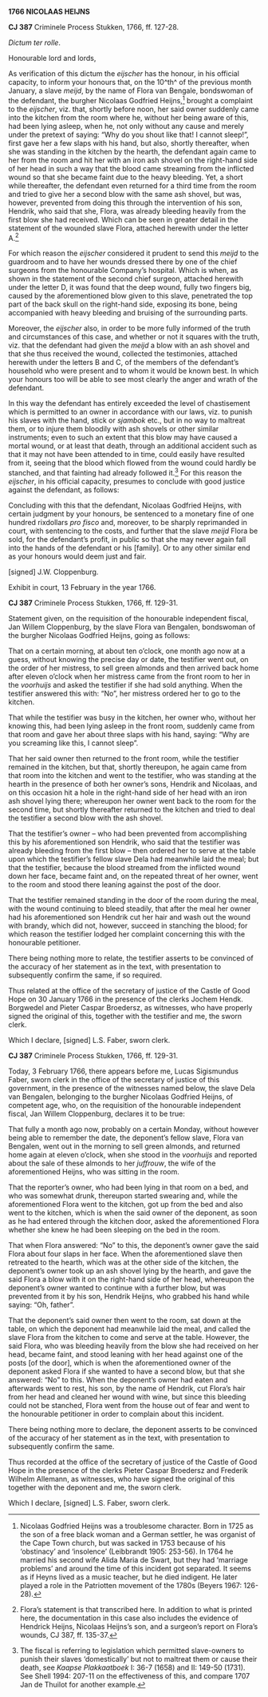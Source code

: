 **1766 NICOLAAS HEIJNS**

**CJ 387** Criminele Process Stukken, 1766, ff. 127-28.

*Dictum ter rolle*.

Honourable lord and lords,

As verification of this dictum the *eijscher* has the honour, in his
official capacity, to inform your honours that, on the 10^th^ of the
previous month January, a slave *meijd*, by the name of Flora van
Bengale, bondswoman of the defendant, the burgher Nicolaas Godfried
Heijns,[^1] brought a complaint to the *eijscher*, viz. that, shortly
before noon, her said owner suddenly came into the kitchen from the room
where he, without her being aware of this, had been lying asleep, when
he, not only without any cause and merely under the pretext of saying:
“Why do you shout like that! I cannot sleep!”, first gave her a few
slaps with his hand, but also, shortly thereafter, when she was standing
in the kitchen by the hearth, the defendant again came to her from the
room and hit her with an iron ash shovel on the right-hand side of her
head in such a way that the blood came streaming from the inflicted
wound so that she became faint due to the heavy bleeding. Yet, a short
while thereafter, the defendant even returned for a third time from the
room and tried to give her a second blow with the same ash shovel, but
was, however, prevented from doing this through the intervention of his
son, Hendrik, who said that she, Flora, was already bleeding heavily
from the first blow she had received. Which can be seen in greater
detail in the statement of the wounded slave Flora, attached herewith
under the letter A.[^2]

For which reason the *eijscher* considered it prudent to send this
*meijd* to the guardroom and to have her wounds dressed there by one of
the chief surgeons from the honourable Company’s hospital. Which is
when, as shown in the statement of the second chief surgeon, attached
herewith under the letter D, it was found that the deep wound, fully two
fingers big, caused by the aforementioned blow given to this slave,
penetrated the top part of the back skull on the right-hand side,
exposing its bone, being accompanied with heavy bleeding and bruising of
the surrounding parts.

Moreover, the *eijscher* also, in order to be more fully informed of the
truth and circumstances of this case, and whether or not it squares with
the truth, viz. that the defendant had given the *meijd* a blow with an
ash shovel and that she thus received the wound, collected the
testimonies, attached herewith under the letters B and C, of the members
of the defendant’s household who were present and to whom it would be
known best. In which your honours too will be able to see most clearly
the anger and wrath of the defendant.

In this way the defendant has entirely exceeded the level of
chastisement which is permitted to an owner in accordance with our laws,
viz. to punish his slaves with the hand, stick or *sjambok* etc., but in
no way to maltreat them, or to injure them bloodily with ash shovels or
other similar instruments; even to such an extent that this blow may
have caused a mortal wound, or at least that death, through an
additional accident such as that it may not have been attended to in
time, could easily have resulted from it, seeing that the blood which
flowed from the wound could hardly be stanched, and that fainting had
already followed it.[^3] For this reason the *eijscher*, in his official
capacity, presumes to conclude with good justice against the defendant,
as follows:

Concluding with this that the defendant, Nicolaas Godfried Heijns, with
certain judgment by your honours, be sentenced to a monetary fine of one
hundred rixdollars *pro fisco* and, moreover, to be sharply reprimanded
in court, with sentencing to the costs, and further that the slave
*meijd* Flora be sold, for the defendant’s profit, in public so that she
may never again fall into the hands of the defendant or his \[family\].
Or to any other similar end as your honours would deem just and fair.

\[signed\] J.W. Cloppenburg.

Exhibit in court, 13 February in the year 1766.

**CJ 387** Criminele Process Stukken, 1766, ff. 129-31.

Statement given, on the requisition of the honourable independent
fiscal, Jan Willem Cloppenburg, by the slave Flora van Bengalen,
bondswoman of the burgher Nicolaas Godfried Heijns, going as follows:

That on a certain morning, at about ten o’clock, one month ago now at a
guess, without knowing the precise day or date, the testifier went out,
on the order of her mistress, to sell green almonds and then arrived
back home after eleven o’clock when her mistress came from the front
room to her in the *voorhuijs* and asked the testifier if she had sold
anything. When the testifier answered this with: “No”, her mistress
ordered her to go to the kitchen.

That while the testifier was busy in the kitchen, her owner who, without
her knowing this, had been lying asleep in the front room, suddenly came
from that room and gave her about three slaps with his hand, saying:
“Why are you screaming like this, I cannot sleep”.

That her said owner then returned to the front room, while the testifier
remained in the kitchen, but that, shortly thereupon, he again came from
that room into the kitchen and went to the testifier, who was standing
at the hearth in the presence of both her owner’s sons, Hendrik and
Nicolaas, and on this occasion hit a hole in the right-hand side of her
head with an iron ash shovel lying there; whereupon her owner went back
to the room for the second time, but shortly thereafter returned to the
kitchen and tried to deal the testifier a second blow with the ash
shovel.

That the testifier’s owner – who had been prevented from accomplishing
this by his aforementioned son Hendrik, who said that the testifier was
already bleeding from the first blow – then ordered her to serve at the
table upon which the testifier’s fellow slave Dela had meanwhile laid
the meal; but that the testifier, because the blood streamed from the
inflicted wound down her face, became faint and, on the repeated threat
of her owner, went to the room and stood there leaning against the post
of the door.

That the testifier remained standing in the door of the room during the
meal, with the wound continuing to bleed steadily, that after the meal
her owner had his aforementioned son Hendrik cut her hair and wash out
the wound with brandy, which did not, however, succeed in stanching the
blood; for which reason the testifier lodged her complaint concerning
this with the honourable petitioner.

There being nothing more to relate, the testifier asserts to be
convinced of the accuracy of her statement as in the text, with
presentation to subsequently confirm the same, if so required.

Thus related at the office of the secretary of justice of the Castle of
Good Hope on 30 January 1766 in the presence of the clerks Jochem Hendk.
Borgwedel and Pieter Caspar Broedersz, as witnesses, who have properly
signed the original of this, together with the testifier and me, the
sworn clerk.

Which I declare, \[signed\] L.S. Faber, sworn clerk.

**CJ 387** Criminele Process Stukken, 1766, ff. 129-31.

Today, 3 February 1766, there appears before me, Lucas Sigismundus
Faber, sworn clerk in the office of the secretary of justice of this
government, in the presence of the witnesses named below, the slave Dela
van Bengalen, belonging to the burgher Nicolaas Godfried Heijns, of
competent age, who, on the requisition of the honourable independent
fiscal, Jan Willem Cloppenburg, declares it to be true:

That fully a month ago now, probably on a certain Monday, without
however being able to remember the date, the deponent’s fellow slave,
Flora van Bengalen, went out in the morning to sell green almonds, and
returned home again at eleven o’clock, when she stood in the *voorhuijs*
and reported about the sale of these almonds to her *juffrouw*, the wife
of the aforementioned Heijns, who was sitting in the room.

That the reporter’s owner, who had been lying in that room on a bed, and
who was somewhat drunk, thereupon started swearing and, while the
aforementioned Flora went to the kitchen, got up from the bed and also
went to the kitchen, which is when the said owner of the deponent, as
soon as he had entered through the kitchen door, asked the
aforementioned Flora whether she knew he had been sleeping on the bed in
the room.

That when Flora answered: “No” to this, the deponent’s owner gave the
said Flora about four slaps in her face. When the aforementioned slave
then retreated to the hearth, which was at the other side of the
kitchen, the deponent’s owner took up an ash shovel lying by the hearth,
and gave the said Flora a blow with it on the right-hand side of her
head, whereupon the deponent’s owner wanted to continue with a further
blow, but was prevented from it by his son, Hendrik Heijns, who grabbed
his hand while saying: “Oh, father”.

That the deponent’s said owner then went to the room, sat down at the
table, on which the deponent had meanwhile laid the meal, and called the
slave Flora from the kitchen to come and serve at the table. However,
the said Flora, who was bleeding heavily from the blow she had received
on her head, became faint, and stood leaning with her head against one
of the posts \[of the door\], which is when the aforementioned owner of
the deponent asked Flora if she wanted to have a second blow, but that
she answered: “No” to this. When the deponent’s owner had eaten and
afterwards went to rest, his son, by the name of Hendrik, cut Flora’s
hair from her head and cleaned her wound with wine, but since this
bleeding could not be stanched, Flora went from the house out of fear
and went to the honourable petitioner in order to complain about this
incident.

There being nothing more to declare, the deponent asserts to be
convinced of the accuracy of her statement as in the text, with
presentation to subsequently confirm the same.

Thus recorded at the office of the secretary of justice of the Castle of
Good Hope in the presence of the clerks Pieter Caspar Broedersz and
Frederik Wilhelm Allemann, as witnesses, who have signed the original of
this together with the deponent and me, the sworn clerk.

Which I declare, \[signed\] L.S. Faber, sworn clerk.

[^1]: Nicolaas Godfried Heijns was a troublesome character. Born in 1725
    as the son of a free black woman and a German settler, he was
    organist of the Cape Town church, but was sacked in 1753 because of
    his ‘obstinacy’ and ‘insolence’ (Leibbrandt 1905: 253-56). In 1764
    he married his second wife Alida Maria de Swart, but they had
    ‘marriage problems’ and around the time of this incident got
    separated. It seems as if Heyns lived as a music teacher, but he
    died indigent. He later played a role in the Patriotten movement of
    the 1780s (Beyers 1967: 126-28).

[^2]: Flora’s statement is that transcribed here. In addition to what is
    printed here, the documentation in this case also includes the
    evidence of Hendrick Heijns, Nicolaas Heijns’s son, and a surgeon’s
    report on Flora’s wounds, CJ 387, ff. 135-37.

[^3]: The fiscal is referring to legislation which permitted
    slave-owners to punish their slaves ‘domestically’ but not to
    maltreat them or cause their death, see *Kaapse Plakkaatboek* I:
    36-7 (1658) and II: 149-50 (1731). See Shell 1994: 207-11 on the
    effectiveness of this, and compare 1707 Jan de Thuilot for another
    example.
